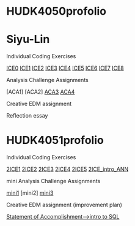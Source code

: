 # HUDK4050profolio
# Siyu-Lin
Individual Coding Exercises

[ICE0](https://github.com/linxiaohanwuhu/Siyu-Lin-/blob/main/ICE0.ipynb) 
[ICE1](https://github.com/linxiaohanwuhu/Siyu-Lin-/blob/main/ICE1.ipynb)
[ICE2](https://github.com/linxiaohanwuhu/Siyu-Lin-/blob/main/ICE2.ipynb)
[ICE3](https://github.com/linxiaohanwuhu/Siyu-Lin-/blob/main/ICE3.ipynb)
[ICE4](https://github.com/linxiaohanwuhu/Siyu-Lin-/blob/main/ICE4.ipynb)
[ICE5](https://github.com/linxiaohanwuhu/Siyu-Lin-/blob/main/ICE5.ipynb)
[ICE6](https://github.com/linxiaohanwuhu/Siyu-Lin-/blob/main/ICE6.ipynb)
[ICE7](https://github.com/linxiaohanwuhu/Siyu-Lin-/blob/main/ICE7.ipynb)
[ICE8](https://github.com/linxiaohanwuhu/Siyu-Lin-/blob/main/ICE8.ipynb)

Analysis Challenge Assignments

[ACA1]
[ACA2]
[ACA3](https://github.com/linxiaohanwuhu/Siyu-Lin-/blob/main/ACA3.ipynb)
[ACA4](https://github.com/linxiaohanwuhu/Siyu-Lin-/blob/main/ACA4%20-%20Jingyuan%2C%20Siyu%2C%20Zhen.ipynb)

Creative EDM assignment

Reflection essay 

# HUDK4051profolio

Individual Coding Exercises

[2ICE1](https://github.com/linxiaohanwuhu/Siyu-Lin-/blob/main/2ICE1_SQL%20(1).ipynb)
[2ICE2](https://github.com/linxiaohanwuhu/Siyu-Lin-/blob/main/2ICE2%20(2).ipynb)
[2ICE3](https://github.com/linxiaohanwuhu/Siyu-Lin-/blob/main/2ICE3%20(1).ipynb)
[2ICE4](https://github.com/linxiaohanwuhu/Siyu-Lin-/blob/main/2ICE4.ipynb)
[2ICE5](https://github.com/linxiaohanwuhu/Siyu-Lin-/blob/main/2ICE5.ipynb)
[2ICE_intro_ANN](https://github.com/linxiaohanwuhu/Siyu-Lin-/blob/main/2ICE-Intro_to_ANN.ipynb)

mini Analysis Challenge Assignments

[mini1](https://github.com/linxiaohanwuhu/Siyu-Lin-/blob/main/LA%20mini%20project%201%20Natural%20Language%20Processing%20for%20Twitter%20Conference%20Backchannel.ipynb)
[mini2]
[mini3](https://github.com/linxiaohanwuhu/Siyu-Lin-/blob/main/Mini%20LA%20assignment3%20-%20Jingyuan%2C%20Siyu%2C%20Zhen.ipynb)

Creative EDM assignment (improvement plan)

[Statement of Accomplishment-->intro to SQL](https://github.com/linxiaohanwuhu/Siyu-Lin-/blob/main/certificate_SQL.pdf)
